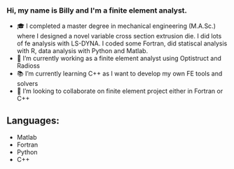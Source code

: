 ### Hi, my name is Billy and I'm a finite element analyst.
- 🎓 I completed a master degree in mechanical engineering (M.A.Sc.) where I designed a novel variable cross section extrusion die. I did lots of fe analysis with LS-DYNA. I coded some Fortran, did statiscal analysis with R, data analysis with Python and Matlab.
- 🔧 I’m currently working as a finite element analyst using Optistruct and Radioss
- 📚 I’m currently learning C++ as I want to develop my own FE tools and solvers
- 💪 I’m looking to collaborate on finite element project either in Fortran or C++

## Languages:
- Matlab
- Fortran
- Python
- C++
<!--
**b1llg/b1llg** is a ✨ _special_ ✨ repository because its `README.md` (this file) appears on your GitHub profile.

Here are some ideas to get you started:

- 🔭 I’m currently working on ...
- 🌱 I’m currently learning ...
- 👯 I’m looking to collaborate on ...
- 🤔 I’m looking for help with ...
- 💬 Ask me about ...
- 📫 How to reach me: ...
- 😄 Pronouns: ...
- ⚡ Fun fact: ...
-->
